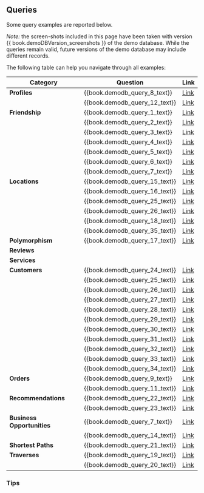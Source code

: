 
## Queries

Some query examples are reported below.

_Note:_ the screen-shots included in this page have been taken with version {{ book.demoDBVersion_screenshots }} of the demo database. While the queries remain valid, future versions of the demo database may include different records.

The following table can help you navigate through all examples:

|Category                    | Question                      | Link
|----------------------------|-------------------------------|--------------------------------------------------------------|
| **Profiles**               | {{book.demodb_query_8_text}}  | [Link](DemoDB-Queries-Profiles.md#example-1)                 |
|                            | {{book.demodb_query_12_text}} | [Link](DemoDB-Queries-Profiles.md#example-2)                 |
| **Friendship**             | {{book.demodb_query_1_text}}  | [Link](DemoDB-Queries-Friendship.md#example-1)               |
|                            | {{book.demodb_query_2_text}}  | [Link](DemoDB-Queries-Friendship.md#example-2)               |
|                            | {{book.demodb_query_3_text}}  | [Link](DemoDB-Queries-Friendship.md#example-3)               |
|                            | {{book.demodb_query_4_text}}  | [Link](DemoDB-Queries-Friendship.md#example-4)               |
|                            | {{book.demodb_query_5_text}}  | [Link](DemoDB-Queries-Friendship.md#example-5)               |
|                            | {{book.demodb_query_6_text}}  | [Link](DemoDB-Queries-Friendship.md#example-6)               |
|                            | {{book.demodb_query_7_text}}  | [Link](DemoDB-Queries-Friendship.md#example-7)               |
| **Locations**              | {{book.demodb_query_15_text}} | [Link](DemoDB-Queries-Locations.md#example-1)                |
|                            | {{book.demodb_query_16_text}} | [Link](DemoDB-Queries-Locations.md#example-2)                |
|                            | {{book.demodb_query_25_text}} | [Link](DemoDB-Queries-Locations.md#example-3)                |
|                            | {{book.demodb_query_26_text}} | [Link](DemoDB-Queries-Locations.md#example-4)                |
|                            | {{book.demodb_query_18_text}} | [Link](DemoDB-Queries-Locations.md#example-5)                |
|                            | {{book.demodb_query_35_text}} | [Link](DemoDB-Queries-Locations.md#example-6)                |
| **Polymorphism**           | {{book.demodb_query_17_text}} | [Link](DemoDB-Queries-Polymorphism.md#example-1)             |
| **Reviews**                |                               |                                                              |
| **Services**               |                               |                                                              |
| **Customers**              | {{book.demodb_query_24_text}} | [Link](DemoDB-Queries-Customers.md#example-1)                |
|                            | {{book.demodb_query_25_text}} | [Link](DemoDB-Queries-Customers.md#example-1)                |
|                            | {{book.demodb_query_26_text}} | [Link](DemoDB-Queries-Customers.md#example-2)                |
|                            | {{book.demodb_query_27_text}} | [Link](DemoDB-Queries-Customers.md#example-3)                |
|                            | {{book.demodb_query_28_text}} | [Link](DemoDB-Queries-Customers.md#example-4)                |
|                            | {{book.demodb_query_29_text}} | [Link](DemoDB-Queries-Customers.md#example-5)                |
|                            | {{book.demodb_query_30_text}} | [Link](DemoDB-Queries-Customers.md#example-6)                |
|                            | {{book.demodb_query_31_text}} | [Link](DemoDB-Queries-Customers.md#example-7)                |
|                            | {{book.demodb_query_32_text}} | [Link](DemoDB-Queries-Customers.md#example-8)                |
|                            | {{book.demodb_query_33_text}} | [Link](DemoDB-Queries-Customers.md#example-9)                |
|                            | {{book.demodb_query_34_text}} | [Link](DemoDB-Queries-Customers.md#example-10)               |
| **Orders**                 | {{book.demodb_query_9_text}}  | [Link](DemoDB-Queries-Orders.md#example-1)                   |
|                            | {{book.demodb_query_11_text}} | [Link](DemoDB-Queries-Orders.md#example-2)                   |
| **Recommendations**        | {{book.demodb_query_22_text}} | [Link](DemoDB-Queries-Recommendations.md#example-1)          |
|                            | {{book.demodb_query_23_text}} | [Link](DemoDB-Queries-Recommendations.md#example-2)          |
| **Business Opportunities** | {{book.demodb_query_7_text}}  | [Link](DemoDB-Queries-Business-Opportunities.md#example-1)   |
|                            | {{book.demodb_query_14_text}} | [Link](DemoDB-Queries-Business-Opportunities.md#example-2)   |
| **Shortest Paths**         | {{book.demodb_query_21_text}} | [Link](DemoDB-Queries-Shortest-Paths.md#example-1)           |
| **Traverses**              | {{book.demodb_query_19_text}} | [Link](DemoDB-Queries-Traverses.md#example-1)                |
|                            | {{book.demodb_query_20_text}} | [Link](DemoDB-Queries-Traverses.md#example-2)                |

### Tips

 




